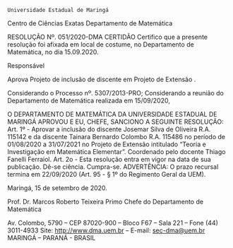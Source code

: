 	

	Universidade Estadual de Maringá
Centro de Ciências Exatas
Departamento de Matemática
	




RESOLUÇÃO Nº. 051/2020-DMA
	CERTIDÃO
Certifico que a presente resolução foi afixada em local de costume, no Departamento de Matemática, no dia 15.09.2020.


Responsável





Aprova
Projeto de inclusão de discente em Projeto de Extensão
.


Considerando o Processo nº. 5307/2013-PRO;
Considerando a reunião do Departamento de Matemática realizada em 15/09/2020,

O DEPARTAMENTO DE MATEMÁTICA DA UNIVERSIDADE ESTADUAL DE MARINGÁ APROVOU E EU, CHEFE, SANCIONO A SEGUINTE RESOLUÇÃO:
Art. 1º - Aprovar a inclusão do discente Josemar Silva de Oliveira R.A. 115142 e da discente Tainara Bernardo Colombo R.A. 115486 no período de 01/08/2020 a 31/07/2021 no Projeto de Extensão intitulado “Teoria e Investigação em Matemática Elementar”. Coordenado pelo docente Thiago Fanelli Ferraiol.
 Art. 2o - Esta resolução entra em vigor na data de sua publicação.
Dê-se ciência.
Cumpra-se.
	ADVERTÊNCIA:
O prazo recursal termina em 22/09/2020 (Art. 95 - § 1º do Regimento Geral da UEM).



						
Maringá, 15 de setembro de 2020.


                          
Prof. Dr. Marcos Roberto Teixeira Primo
 Chefe do Departamento de Matemática

Av. Colombo, 5790 – CEP 87020-900 – Bloco F67 – Sala 221 – Fone (44) 3011-4933
Site: http://www.dma.uem.br – E-mail: sec-dma@uem.br
MARINGÁ – PARANÁ - BRASIL
